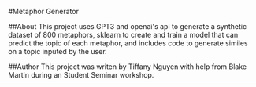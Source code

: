 #Metaphor Generator

##About
This project uses GPT3 and openai's api to generate a synthetic dataset of 800 metaphors, sklearn to create and train a model that can predict the topic of each metaphor, and includes code to generate similes on a topic inputed by the user.

##Author
This project was writen by Tiffany Nguyen with help from Blake Martin during an Student Seminar workshop.
